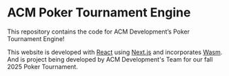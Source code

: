 # ACM Poker Tournament Engine

This repository contains the code for ACM Development’s Poker Tournament Engine!

This website is developed with [React](https://react.dev/) using
[Next.js](https://nextjs.org/) and incorporates [Wasm](https://webassembly.org/).
And is project being developed by ACM Development's Team for our fall 2025 Poker Tournament.
